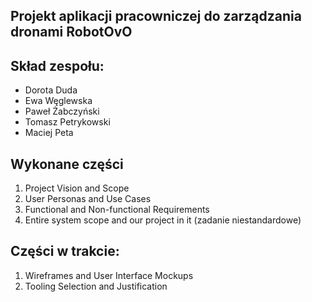 ## Projekt aplikacji pracowniczej do zarządzania dronami RobotOvO

## Skład zespołu:

- Dorota Duda 
- Ewa Węglewska 
- Paweł Żabczyński 
- Tomasz Petrykowski 
- Maciej Peta

## Wykonane części
1. Project Vision and Scope
2. User Personas and Use Cases
3. Functional and Non-functional Requirements
4. Entire system scope and our project in it (zadanie niestandardowe)

## Części w trakcie:
1. Wireframes and User Interface Mockups
2. Tooling Selection and Justification
